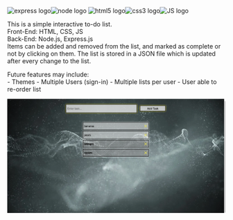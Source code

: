 <img src="https://upload.wikimedia.org/wikipedia/commons/6/64/Expressjs.png" alt="express logo" height="100px"/><img src="https://cdn.pixabay.com/photo/2015/04/23/17/41/node-js-736399_960_720.png" alt="node logo" height="100px"/>
<img src="https://cdn.pixabay.com/photo/2018/05/08/21/28/html5-3384014_960_720.png" alt="html5 logo" height="100px"/><img src="https://upload.wikimedia.org/wikipedia/commons/thumb/d/d5/CSS3_logo_and_wordmark.svg/1200px-CSS3_logo_and_wordmark.svg.png" alt="css3 logo" height="100px"/><img src="https://cdn.pixabay.com/photo/2015/04/23/17/41/javascript-736400_960_720.png" alt="JS logo" height="100px"/>

This is a simple interactive to-do list.  
Front-End: HTML, CSS, JS  
Back-End: Node.js, Express.js  
Items can be added and removed from the list, and marked as complete or not by clicking on them. The list is stored in a JSON file which is updated after every change to the list.

Future features may include:  
    - Themes
    - Multiple Users (sign-in)
    - Multiple lists per user
    - User able to re-order list


<img src="todo-list-demo.png" alt="screenshot"/>
